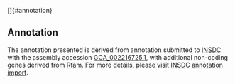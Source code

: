 []{#annotation}

Annotation
----------

The annotation presented is derived from annotation submitted to
[INSDC](http://www.insdc.org) with the assembly accession
[GCA\_002216725.1](http://www.ebi.ac.uk/ena/data/view/GCA_002216725.1),
with additional non-coding genes derived from
[Rfam](http://rfam.xfam.org/). For more details, please visit [INSDC
annotation
import](http://ensemblgenomes.org/info/data/insdc_annotation).
